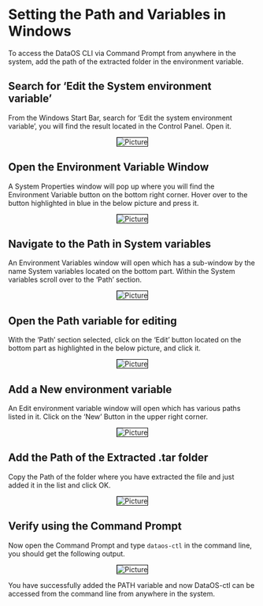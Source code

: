 # Setting the Path and Variables in Windows

To access the DataOS CLI via Command Prompt from anywhere in the system, add the path of the extracted folder in the environment variable. 

## Search for ‘Edit the System environment variable’

From the Windows Start Bar, search for ‘Edit the system environment variable’, you will find the result located in the Control Panel. Open it.
 
<center>
  <div style="text-align: center;">
    <img src="/interfaces/cli/edit_env_var.png" alt="Picture" style="border:1px solid black;">
  </div>
</center>

## Open the Environment Variable Window

A System Properties window will pop up where you will find the Environment Variable button on the bottom right corner. Hover over to the button highlighted in blue in the below picture and press it.
 
<center>
  <div style="text-align: center;">
    <img src="/interfaces/cli/edit_env_var.png" alt="Picture" style="border:1px solid black;">
  </div>
</center>



## Navigate to the Path in System variables

An Environment Variables window will open which has a sub-window by the name System variables located on the bottom part. Within the System variables scroll over to the ‘Path’ section.

<center>
  <div style="text-align: center;">
    <img src="/interfaces/cli/env_var.png" alt="Picture" style="border:1px solid black;">
  </div>
</center>


## Open the Path variable for editing

With the ‘Path’ section selected, click on the ‘Edit’ button located on the bottom part as highlighted in the below picture, and click it.
 
<center>
  <div style="text-align: center;">
    <img src="/interfaces/cli/open_path_variable.png" alt="Picture" style="border:1px solid black;">
  </div>
</center>

## Add a New environment variable

An Edit environment variable window will open which has various paths listed in it. Click on the ‘New’ Button in the upper right corner.
 
<center>
  <div style="text-align: center;">
    <img src="/interfaces/cli/new_env_var.png" alt="Picture" style="border:1px solid black;">
  </div>
</center>


## Add the Path of the Extracted .tar folder

Copy the Path of the folder where you have extracted the file and just added it in the list and click OK.

<center>
  <div style="text-align: center;">
    <img src="/interfaces/cli/copy_path.png" alt="Picture" style="border:1px solid black;">
  </div>
</center>

## Verify using the Command Prompt

Now open the Command Prompt and type `dataos-ctl` in the command line, you should get the following output.
 
<center>
  <div style="text-align: center;">
    <img src="/interfaces/cli/test_path.png" alt="Picture" style="border:1px solid black;">
  </div>
</center>


You have successfully added the PATH variable and now DataOS-ctl can be accessed from the command line from anywhere in the system.